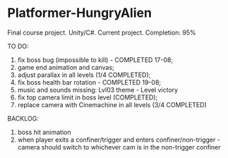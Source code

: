 # Platformer-HungryAlien
Final course project. Unity/C#. Current project. Completion: 95%

TO DO: 
1. fix boss bug (impossible to kill) - COMPLETED 17-08; 
2. game end animation and canvas; 
3. adjust parallax in all levels (1/4 COMPLETED);
4. fix boss health bar rotation - COMPLETED 19-08;
5. music and sounds missing: Lvl03 theme - Level victory
6. fix top camera limit in boss level (COMPLETED);
7. replace camera with Cinemachine in all levels (3/4 COMPLETED)

BACKLOG: 
1. boss hit animation 
2. when player exits a confiner/trigger and enters confiner/non-trigger - camera should switch to
whichever cam is in the non-trigger confiner
